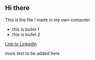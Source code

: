 ## Hi there

This is the file I made in my own computer

* this is bullet 1
* this is bullet 2

[Link to LinkedIn](www.linkedin.com/in/ashahabi/)

more text to be added here
